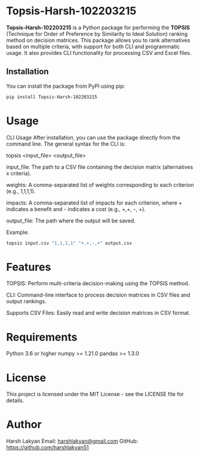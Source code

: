 # Topsis-Harsh-102203215

**Topsis-Harsh-102203215** is a Python package for performing the **TOPSIS** (Technique for Order of Preference by Similarity to Ideal Solution) ranking method on decision matrices. This package allows you to rank alternatives based on multiple criteria, with support for both CLI and programmatic usage. It also provides CLI functionality for processing CSV and Excel files.

## Installation

You can install the package from PyPI using pip:

```bash
pip install Topsis-Harsh-102203215
```

# Usage
CLI Usage
After installation, you can use the package directly from the command line. The general syntax for the CLI is:

topsis <input_file>  <weights>  <impacts>  <output_file>

input_file: The path to a CSV file containing the decision matrix (alternatives x criteria).

weights: A comma-separated list of weights corresponding to each criterion (e.g., 1,1,1,1).

impacts: A comma-separated list of impacts for each criterion, where + indicates a benefit and - indicates a cost (e.g., +,+, -, +).

output_file: The path where the output will be saved.


Example:
```bash
topsis input.csv "1,1,1,1" "+,+,-,+" output.csv
```

# Features

TOPSIS: Perform multi-criteria decision-making using the TOPSIS method.

CLI: Command-line interface to process decision matrices in CSV files and output rankings.

Supports CSV Files: Easily read and write decision matrices in CSV format.

# Requirements

Python 3.6 or higher
numpy >= 1.21.0
pandas >= 1.3.0

# License

This project is licensed under the MIT License - see the LICENSE file for details.

# Author

Harsh Lakyan
Email: harshlakyan@gmail.com
GitHub: https://github.com/harshlakyan51
